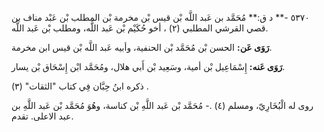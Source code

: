 ٥٣٧٠ -** د ق:** مُحَمَّد بن عَبد اللَّه بْن قيس بْن مخرمة بْن المطلب بْن عَبْد مناف بن قصي القرشي المطلبي (٢) ، أخو حُكَيْم بْن عَبد اللَّه، ومطلب بْن عَبد اللَّه.

**رَوَى عَن:** الحسن بْن مُحَمَّد بْن الحنفية، وأبيه عَبد اللَّه بْن قيس ابن مخرمة.

**رَوَى عَنه:** إِسْمَاعِيل بْن أمية، وسَعِيد بْن أَبي هلال، ومُحَمَّد ابْن إِسْحَاق بْن يسار.

ذكره ابنُ حِبَّان فِي كتاب "الثقات" (٣) .

روى له الْبُخَارِيّ، ومسلم (٤) .- مُحَمَّد بْن عَبد اللَّهِ بْن كناسة، وهُوَ مُحَمَّد بْن عَبد اللَّهِ بن عبد الاعلى. تقدم.